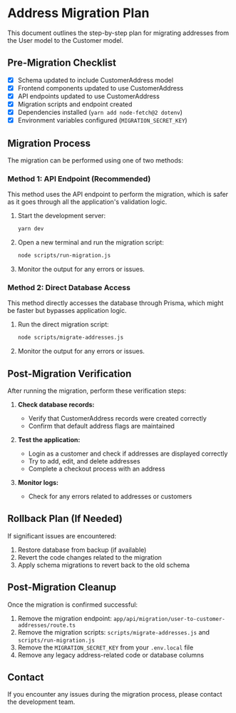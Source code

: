 # Address Migration Plan

This document outlines the step-by-step plan for migrating addresses from the User model to the Customer model.

## Pre-Migration Checklist

- [x] Schema updated to include CustomerAddress model
- [x] Frontend components updated to use CustomerAddress
- [x] API endpoints updated to use CustomerAddress
- [x] Migration scripts and endpoint created
- [x] Dependencies installed (`yarn add node-fetch@2 dotenv`)
- [x] Environment variables configured (`MIGRATION_SECRET_KEY`)

## Migration Process

The migration can be performed using one of two methods:

### Method 1: API Endpoint (Recommended)

This method uses the API endpoint to perform the migration, which is safer as it goes through all the application's validation logic.

1. Start the development server:
   ```bash
   yarn dev
   ```

2. Open a new terminal and run the migration script:
   ```bash
   node scripts/run-migration.js
   ```

3. Monitor the output for any errors or issues.

### Method 2: Direct Database Access

This method directly accesses the database through Prisma, which might be faster but bypasses application logic.

1. Run the direct migration script:
   ```bash
   node scripts/migrate-addresses.js
   ```

2. Monitor the output for any errors or issues.

## Post-Migration Verification

After running the migration, perform these verification steps:

1. **Check database records:**
   - Verify that CustomerAddress records were created correctly
   - Confirm that default address flags are maintained

2. **Test the application:**
   - Login as a customer and check if addresses are displayed correctly
   - Try to add, edit, and delete addresses
   - Complete a checkout process with an address

3. **Monitor logs:**
   - Check for any errors related to addresses or customers

## Rollback Plan (If Needed)

If significant issues are encountered:

1. Restore database from backup (if available)
2. Revert the code changes related to the migration
3. Apply schema migrations to revert back to the old schema

## Post-Migration Cleanup

Once the migration is confirmed successful:

1. Remove the migration endpoint: `app/api/migration/user-to-customer-addresses/route.ts`
2. Remove the migration scripts: `scripts/migrate-addresses.js` and `scripts/run-migration.js`
3. Remove the `MIGRATION_SECRET_KEY` from your `.env.local` file
4. Remove any legacy address-related code or database columns

## Contact

If you encounter any issues during the migration process, please contact the development team. 